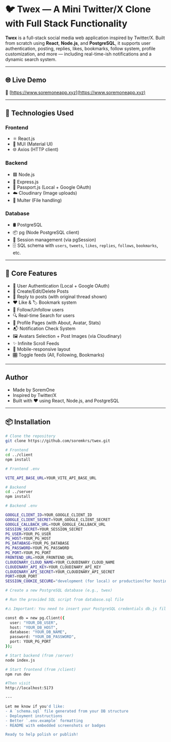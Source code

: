 # 🐦 Twex — A Mini Twitter/X Clone with Full Stack Functionality

**Twex** is a full-stack social media web application inspired by Twitter/X. Built from scratch using **React**, **Node.js**, and **PostgreSQL**, it supports user authentication, posting, replies, likes, bookmarks, follow system, profile customization, and more — including real-time-ish notifications and a dynamic search system.

---

## 🌐 Live Demo

🚀 [https://www.soremoneapp.xyz](https://www.soremoneapp.xyz) 

---

## 🚀 Technologies Used

### Frontend
- ⚛️ React.js
- 🎨 MUI (Material UI)
- 🌐 Axios (HTTP client)

### Backend
- 🟩 Node.js
- 🚂 Express.js
- 🔐 Passport.js (Local + Google OAuth)
- ☁️ Cloudinary (Image uploads)
- 🧵 Multer (File handling)

### Database
- 🛢️ PostgreSQL
- 📦 pg (Node PostgreSQL client)
- 🧠 Session management (via pgSession)
- 🗄️ SQL schema with `users`, `tweets`, `likes`, `replies`, `follows`, `bookmarks`, etc.

---

## 🧠 Core Features

- 🔐 User Authentication (Local + Google OAuth)
- 📝 Create/Edit/Delete Posts
- 💬 Reply to posts (with original thread shown)
- ❤️ Like & 🏷️ Bookmark system
- 👥 Follow/Unfollow users
- 🔍 Real-time Search for users
- 🧾 Profile Pages (with About, Avatar, Stats)
- 📬 Notification Check System
- 🖼️ Avatars Selection + Post Images (via Cloudinary)
- ✨ Infinite Scroll Feeds
- 📱 Mobile-responsive layout
- 🎛️ Toggle feeds (All, Following, Bookmarks)

---

## Author

- Made by SoremOne
- Inspired by Twitter/X
- Built with ❤️ using React, Node.js, and PostgreSQL

---

## 📦 Installation

```bash
# Clone the repository
git clone https://github.com/soremkrs/twex.git

# Frontend
cd ../client
npm install

# Frontend .env

VITE_API_BASE_URL=YOUR_VITE_API_BASE_URL

# Backend
cd ../server
npm install

# Backend .env

GOOGLE_CLIENT_ID=YOUR_GOOGLE_CLIENT_ID
GOOGLE_CLIENT_SECRET=YOUR_GOOGLE_CLIENT_SECRET
GOOGLE_CALLBACK_URL=YOUR_GOOGLE_CALLBACK_URL
SESSION_SECRET=YOUR_SESSION_SECRET
PG_USER=YOUR_PG_USER
PG_HOST=YOUR_PG_HOST
PG_DATABASE=YOUR_PG_DATABASE
PG_PASSWORD=YOUR_PG_PASSWORD
PG_PORT=YOUR_PG_PORT
FRONTEND_URL=YOUR_FRONTEND_URL
CLOUDINARY_CLOUD_NAME=YOUR_CLOUDINARY_CLOUD_NAME
CLOUDINARY_API_KEY=YOUR_CLOUDINARY_API_KEY
CLOUDINARY_API_SECRET=YOUR_CLOUDINARY_API_SECRET
PORT=YOUR_PORT
SESSION_COOKIE_SECURE="development (for local) or production(for hosting)"

# Create a new PostgreSQL database (e.g., twex)

# Run the provided SQL script from database.sql file

#⚠️ Important: You need to insert your PostgreSQL credentials db.js file

const db = new pg.Client({
  user: "YOUR_DB_USER",
  host: "YOUR_DB_HOST",
  database: "YOUR_DB_NAME",
  password: "YOUR_DB_PASSWORD",
  port: YOUR_PG_PORT
});

# Start backend (from /server)
node index.js

# Start frontend (from /client)
npm run dev

#Then visit 
http://localhost:5173

---

Let me know if you'd like:
- A `schema.sql` file generated from your DB structure
- Deployment instructions
- Better `.env.example` formatting
- README with embedded screenshots or badges

Ready to help polish or publish!